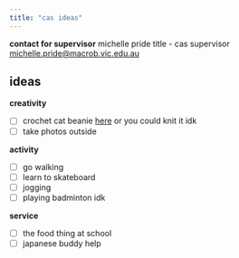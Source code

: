 ```yaml
---
title: "cas ideas"
---
```


**contact for supervisor**
michelle pride
title - cas supervisor
michelle.pride@macrob.vic.edu.au

## ideas
**creativity**
- [ ] crochet cat beanie [here](https://www.youtube.com/watch?v=QFPQ5murojA&ab_channel=DayannaCelaya) or you could knit it idk
- [ ] take photos outside

**activity**
- [ ] go walking
- [ ] learn to skateboard
- [ ] jogging
- [ ] playing badminton idk

**service**
- [ ] the food thing at school
- [ ] japanese buddy help
